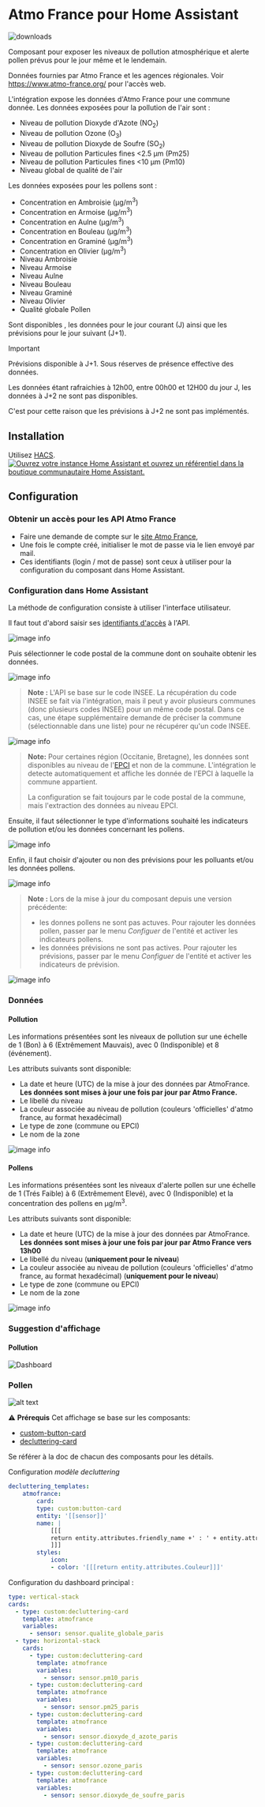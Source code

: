 # Atmo France pour Home Assistant
![downloads](https://img.shields.io/badge/dynamic/json?color=41BDF5&logo=home-assistant&label=integration%20usage&suffix=%20installs&cacheSeconds=15600&url=https://analytics.home-assistant.io/custom_integrations.json&query=$.atmofrance.total)


Composant pour exposer les niveaux de pollution atmosphérique et alerte pollen prévus pour le jour même et le lendemain.

Données fournies par Atmo France et les agences régionales.
Voir https://www.atmo-france.org/ pour l'accès web.

L'intégration expose les données d'Atmo France pour une commune donnée.
Les données exposées pour la pollution de l'air sont :
- Niveau de pollution Dioxyde d'Azote (NO<sub>2</sub>)
- Niveau de pollution Ozone (O<sub>3</sub>)
- Niveau de pollution Dioxyde de Soufre (SO<sub>2</sub>)
- Niveau de pollution Particules fines <2.5 µm (Pm25)
- Niveau de pollution Particules fines <10 µm (Pm10)
- Niveau global de qualité de l'air

Les données exposées pour les pollens  sont :
- Concentration en Ambroisie (µg/m<sup>3</sup>)
- Concentration en Armoise (µg/m<sup>3</sup>)
- Concentration en Aulne (µg/m<sup>3</sup>)
- Concentration en Bouleau (µg/m<sup>3</sup>)
- Concentration en Graminé (µg/m<sup>3</sup>)
- Concentration en Olivier (µg/m<sup>3</sup>)
- Niveau Ambroisie
- Niveau Armoise
- Niveau Aulne
- Niveau Bouleau
- Niveau Graminé
- Niveau Olivier
- Qualité globale Pollen

Sont disponibles , les données pour le jour courant (J) ainsi que les prévisions pour le jour suivant (J+1).

> [!IMPORTANT]
> Prévisions disponible à J+1. Sous réserves de présence effective des données.
>
> Les données étant rafraichies à 12h00, entre 00h00 et 12H00 du jour J, les données à J+2 ne sont pas disponibles.
>
> C'est pour cette raison que les prévisions à J+2 ne sont pas implémentés.


## Installation

Utilisez [HACS](https://hacs.xyz/).
[![Ouvrez votre instance Home Assistant et ouvrez un référentiel dans la boutique communautaire Home Assistant.](https://my.home-assistant.io/badges/hacs_repository.svg)](https://my.home-assistant.io/redirect/hacs_repository/?owner=sebcaps&repository=atmofrance&category=integration)

## Configuration

### Obtenir un accès pour les API Atmo France

- Faire une demande de compte sur le [site Atmo France](https://admindata.atmo-france.org/inscription-api),
- Une fois le compte créé, initialiser le mot de passe via le lien envoyé par mail.
- Ces identifiants (login / mot de passe) sont ceux à utiliser pour la configuration du composant dans Home Assistant.

### Configuration dans Home Assistant

La méthode de configuration consiste à utiliser l'interface utilisateur.

Il faut tout d'abord saisir ses [identifiants d'accès](#obtenir-un-accès-pour-les-api-atmo-france) à l'API.

![image info](/img/authent.png)

Puis sélectionner le code postal de la commune dont on souhaite obtenir les données.

![image info](/img/location.png)
>**Note :**
>L'API se base sur le code INSEE. La récupération du code INSEE se fait via l'intégration, mais il peut y avoir plusieurs communes (donc plusieurs codes INSEE) pour un même code postal. Dans ce cas, une étape supplémentaire demande de préciser la commune (sélectionnable dans une liste) pour ne récupérer qu'un code INSEE.

![image info](/img/multiloc.png)

>**Note:**
> Pour certaines région (Occitanie, Bretagne), les données sont disponibles au niveau de l'[EPCI](https://www.insee.fr/fr/metadonnees/definition/c1160#:~:text=Les%20%C3%A9tablissements%20publics%20de%20coop%C3%A9ration,%C3%A0%20celles%20de%20collectivit%C3%A9s%20locales) et non de la commune.
> L'intégration le detecte automatiquement et affiche les donnée de l'EPCI à laquelle la commune appartient.
>
> La configuration se fait toujours par le code postal de la commune, mais l'extraction des données au niveau EPCI.

Ensuite, il faut sélectionner le type d'informations souhaité les indicateurs de pollution et/ou les données concernant les pollens.

![image info](/img/typeindicateur.png)


Enfin, il faut choisir d'ajouter ou non des prévisions pour les polluants et/ou les données pollens.

![image info](/img/forecast_initial.png)

>**Note :**
>Lors de la mise à jour du composant depuis une version précédente:
> - les donnes pollens ne sont pas actuves. Pour rajouter les données pollen, passer par le menu *Configuer* de l'entité et activer les indicateurs pollens.
> - les données prévisions ne sont pas actives. Pour rajouter les prévisions, passer par le menu *Configuer* de l'entité et activer les indicateurs de prévision.

![image info](/img/configuration.png)

### Données

#### Pollution
Les informations présentées sont les niveaux de pollution sur une échelle de 1 (Bon) à 6 (Extrêmement Mauvais), avec 0 (Indisponible) et 8 (événement).

Les attributs suivants sont disponible:
- La date et heure (UTC) de la mise à jour des données par AtmoFrance. **Les données sont mises à jour une fois par jour par Atmo France.**
- Le libellé du niveau
- La couleur associée au niveau de pollution (couleurs 'officielles' d'atmo france, au format hexadécimal)
- Le type de zone (commune ou EPCI)
- Le nom de la zone

![image info](/img/attributs.png)

#### Pollens
Les informations présentées sont les niveaux d'alerte pollen sur une échelle de 1 (Trés Faible) à 6 (Extrêmement Elevé), avec 0 (Indisponible) et la concentration des pollens en µg/m<sup>3</sup>.

Les attributs suivants sont disponible:
- La date et heure (UTC) de la mise à jour des données par AtmoFrance. **Les données sont mises à jour une fois par jour par Atmo France vers 13h00**
- Le libellé du niveau (**uniquement pour le niveau**)
- La couleur associée au niveau de pollution (couleurs 'officielles' d'atmo france, au format hexadécimal) (**uniquement pour le niveau**)
- Le type de zone (commune ou EPCI)
- Le nom de la zone


![image info](/img/attributsPollens.png)
### Suggestion d'affichage

#### Pollution

![Dashboard](img/dashboard.png)
### Pollen

![alt text](img/dashboard2.png)

:warning: **Prérequis** Cet affichage se base sur les composants:
 - [custom-button-card](https://github.com/custom-cards)
 - [decluttering-card](https://github.com/custom-cards/decluttering-card)

Se référer à la doc de chacun des composants pour les détails.


Configuration *modèle decluttering*
```  yaml
decluttering_templates:
    atmofrance:
        card:
        type: custom:button-card
        entity: '[[sensor]]'
        name: |
            [[[
            return entity.attributes.friendly_name +' : ' + entity.attributes.Libellé
            ]]]
        styles:
            icon:
            - color: '[[[return entity.attributes.Couleur]]]'
```

Configuration du dashboard principal :
``` yaml
type: vertical-stack
cards:
  - type: custom:decluttering-card
    template: atmofrance
    variables:
      - sensor: sensor.qualite_globale_paris
  - type: horizontal-stack
    cards:
      - type: custom:decluttering-card
        template: atmofrance
        variables:
          - sensor: sensor.pm10_paris
      - type: custom:decluttering-card
        template: atmofrance
        variables:
          - sensor: sensor.pm25_paris
      - type: custom:decluttering-card
        template: atmofrance
        variables:
          - sensor: sensor.dioxyde_d_azote_paris
      - type: custom:decluttering-card
        template: atmofrance
        variables:
          - sensor: sensor.ozone_paris
      - type: custom:decluttering-card
        template: atmofrance
        variables:
          - sensor: sensor.dioxyde_de_soufre_paris
```
